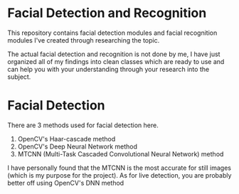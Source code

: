 # Facial Detection and Recognition

This repository contains facial detection modules and facial recognition modules I've created through researching the topic. 

The actual facial detection and recognition is not done by me, I have just organized all of my findings into clean classes which are ready to use and can help you with your understanding through your research into the subject.

# Facial Detection

There are 3 methods used for facial detection here.

1. OpenCV's Haar-cascade method 
1. OpenCV's Deep Neural Network method
1. MTCNN (Multi-Task Cascaded Convolutional Neural Network) method


I have personally found that the MTCNN is the most accurate for still images (which is my purpose for the project). As for live detection, you are probably better off using OpenCV's DNN method
